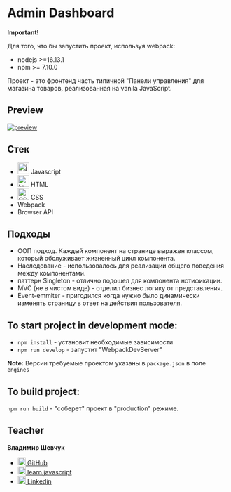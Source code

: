 # Admin Dashboard

**Important!**

Для того, что бы запустить проект, используя webpack:

* nodejs >=16.13.1
* npm >= 7.10.0

Проект - это фронтенд часть типичной "Панели управления" для магазина товаров,
реализованная на vanila JavaScript. 

## Preview

[![preview](./preview.png)](https://project-structure/)

## Стек

* <img alt="javascript" width="26px" src="https://raw.githubusercontent.com/boris-catsvill/project-structure/master/tech-stack/javascript.png" /> Javascript
* <img alt="html" width="26px" src="https://raw.githubusercontent.com/boris-catsvill/project-structure/master/tech-stack/html.png" /> HTML
* <img alt="CSS" width="26px" src="https://raw.githubusercontent.com/boris-catsvill/project-structure/master/tech-stack/css.png" /> CSS
* Webpack
* Browser API

## Подходы

* ООП подход. Каждый компонент на странице выражен классом, который обслуживает жизненный цикл компонента.
* Наследование - использовалось для реализации общего поведения между компонентами.
* паттерн Singleton - отлично подошел для компонента нотификации.
* MVC (не в чистом виде) - отделил бизнес логику от представления.
* Event-emmiter - пригодился когда нужно было динамически изменять страницу в ответ на действия пользователя.

## To start project in development mode:

* `npm install` - установит необходимые зависимости
* `npm run develop` - запустит "WebpackDevServer"

**Note:** Версии требуемые проектом указаны в `package.json` в поле `engines`

## To build project:

`npm run build` - "соберет" проект в "production" режиме.

## Teacher

**Владимир Шевчук**

* [<img alt="GitHub" width="18px" src="https://raw.githubusercontent.com/boris-catsvill/project-structure/master/tech-stack/github-logo.png" /> GitHub](https://github.com/dosandk)
* [<img alt="learn.javascript" width="18px" src="https://raw.githubusercontent.com/boris-catsvill/project-structure/master/tech-stack/learn-javascript-logo.png" /> learn.javascript](http://learn.javascript.ru/profile/v-shevchuk)
* [<img alt="Linkedin" width="18px" src="https://raw.githubusercontent.com/boris-catsvill/project-structure/master/tech-stack/linkedin-logo.png" /> Linkedin](https://www.linkedin.com/in/dosandk/)

